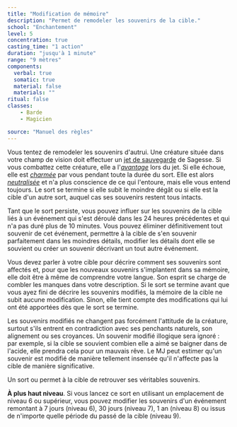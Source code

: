 ```yaml
---
title: "Modification de mémoire"
description: "Permet de remodeler les souvenirs de la cible."
school: "Enchantement"
level: 5
concentration: true
casting_time: "1 action"
duration: "jusqu'à 1 minute"
range: "9 mètres"
components:
  verbal: true
  somatic: true
  material: false
  materials: ""
ritual: false
classes:
    - Barde
    - Magicien

source: "Manuel des règles"
---
```

Vous tentez de remodeler les souvenirs d'autrui. Une créature située dans votre champ de vision doit effectuer un [jet de sauvegarde](/utiliser-les-caracteristiques#jets-de-sauvegarde) de Sagesse. Si vous combattez cette créature, elle a l'[_avantage_](/utiliser-les-caracteristiques#avantage-et-désavantage) lors du jet. Si elle échoue, elle est [_charmée_](/gerer-la-sante-du-personnage#charmé) par vous pendant toute la durée du sort. Elle est alors [_neutralisée_](/gerer-la-sante-du-personnage#neutralisé) et n'a plus conscience de ce qui l'entoure, mais elle vous entend toujours. Le sort se termine si elle subit le moindre dégât ou si elle est la cible d'un autre sort, auquel cas ses souvenirs restent tous intacts.

Tant que le sort persiste, vous pouvez influer sur les souvenirs de la cible liés à un événement qui s'est déroulé dans les 24 heures précédentes et qui n'a pas duré plus de 10 minutes. Vous pouvez éliminer définitivement tout souvenir de cet événement, permettre à la cible de s'en souvenir parfaitement dans les moindres détails, modifier les détails dont elle se souvient ou créer un souvenir décrivant un tout autre événement.

Vous devez parler à votre cible pour décrire comment ses souvenirs sont affectés et, pour que les nouveaux souvenirs s'implantent dans sa mémoire, elle doit être à même de comprendre votre langue. Son esprit se charge de combler les manques dans votre description. Si le sort se termine avant que vous ayez fini de décrire les souvenirs modifiés, la mémoire de la cible ne subit aucune modification. Sinon, elle tient compte des modifications qui lui ont été apportées dès que le sort se termine.

Les souvenirs modifiés ne changent pas forcément l'attitude de la créature, surtout s'ils entrent en contradiction avec ses penchants naturels, son alignement ou ses croyances. Un souvenir modifié illogique sera ignoré : par exemple, si la cible se souvient combien elle a aimé se baigner dans de l'acide, elle prendra cela pour un mauvais rêve. Le MJ peut estimer qu'un souvenir est modifié de manière tellement insensée qu'il n'affecte pas la cible de manière significative.

Un sort <ST s="lever-une-malediction"/> ou <ST s="restauration-superieure"/> permet à la cible de retrouver ses véritables souvenirs.

**À plus haut niveau**. Si vous lancez ce sort en utilisant un emplacement de niveau 6 ou supérieur, vous pouvez modifier les souvenirs d'un événement remontant à 7 jours (niveau 6), 30 jours (niveau 7), 1 an (niveau 8) ou issus de n'importe quelle période du passé de la cible (niveau 9).
